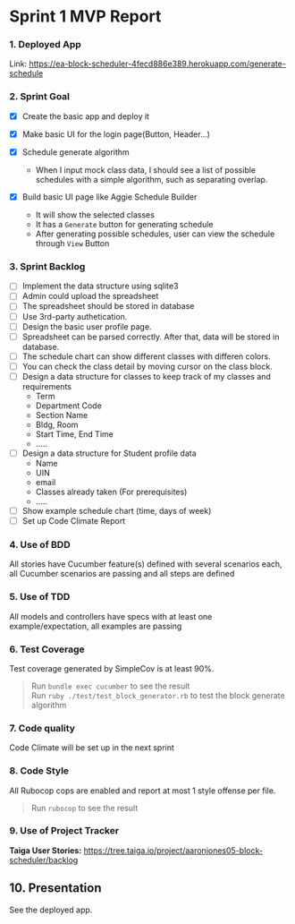 # Sprint 1 MVP Report

### 1. Deployed App
Link: https://ea-block-scheduler-4fecd886e389.herokuapp.com/generate-schedule 


### 2. Sprint Goal
- [x] Create the basic app and deploy it
- [x] Make basic UI for the login page(Button, Header...)

- [x] Schedule generate algorithm
	- When I input mock class data, I should see a list of possible schedules with a simple algorithm, such as separating overlap.
- [x] Build basic UI page like Aggie Schedule Builder
    + It will show the selected classes
    + It has a `Generate` button for generating schedule
    + After generating possible schedules, user can view the schedule through `View` Button

### 3. Sprint Backlog
- [ ] Implement the data structure using sqlite3
- [ ] Admin could upload the spreadsheet
- [ ] The spreadsheet should be stored in database
- [ ] Use 3rd-party authetication.
- [ ] Design the basic user profile page.
- [ ] Spreadsheet can be parsed correctly. After that, data will be stored in database.
- [ ] The schedule chart can show different classes with differen colors.
- [ ] You can check the class detail by moving cursor on the class block.
- [ ] Design a data structure for classes to keep track of my classes and requirements
    + Term
    + Department Code
    + Section Name
    + Bldg, Room
    + Start Time, End Time
    + .....
- [ ] Design a data structure for Student profile data
    + Name
    + UIN
    + email
    + Classes already taken (For prerequisites)
    + .....
- [ ] Show example schedule chart (time, days of week)
- [ ] Set up Code Climate Report

### 4. Use of BDD
All stories have Cucumber feature(s) defined with several scenarios each, all Cucumber scenarios are passing and all steps are defined

### 5. Use of TDD
 All models and controllers have specs with at least one example/expectation, all examples are passing

### 6. Test Coverage
Test coverage generated by SimpleCov is at least 90%.
> Run `bundle exec cucumber` to see the result <br>
> Run `ruby ./test/test_block_generator.rb` to test the block generate algorithm

### 7. Code quality
Code Climate will be set up in the next sprint


### 8. Code Style
All Rubocop cops are enabled and report at most 1 style offense per file.
> Run `rubocop` to see the result <br>

### 9. Use of Project Tracker
**Taiga User Stories:** https://tree.taiga.io/project/aaronjones05-block-scheduler/backlog

## 10. Presentation
See the deployed app.
